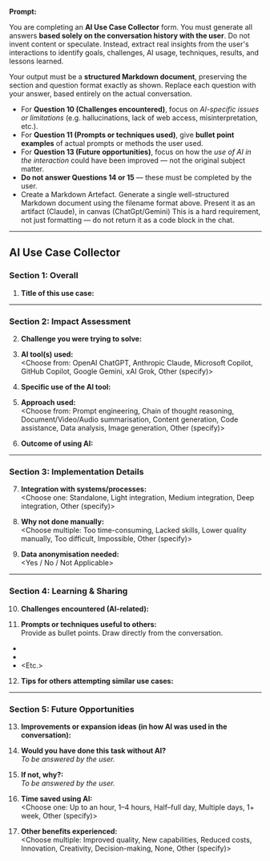 **Prompt:**

You are completing an **AI Use Case Collector** form. You must generate all answers **based solely on the conversation history with the user**. Do not invent content or speculate. Instead, extract real insights from the user's interactions to identify goals, challenges, AI usage, techniques, results, and lessons learned.

Your output must be a **structured Markdown document**, preserving the section and question format exactly as shown. Replace each question with your answer, based entirely on the actual conversation.

- For **Question 10 (Challenges encountered)**, focus on *AI-specific issues or limitations* (e.g. hallucinations, lack of web access, misinterpretation, etc.).
- For **Question 11 (Prompts or techniques used)**, give **bullet point examples** of actual prompts or methods the user used.
- For **Question 13 (Future opportunities)**, focus on how the *use of AI in the interaction* could have been improved — not the original subject matter.
- **Do not answer Questions 14 or 15** — these must be completed by the user.
- Create a Markdown Artefact. Generate a single well-structured Markdown document using the filename format above. Present it as an artifact (Claude), in canvas (ChatGpt/Gemini) This is a hard requirement, not just formatting — do not return it as a code block in the chat.

---

## AI Use Case Collector

### Section 1: Overall

1. **Title of this use case:**  
<Your answer here>

---

### Section 2: Impact Assessment

2. **Challenge you were trying to solve:**  
<Your answer here>

3. **AI tool(s) used:**  
<Choose from: OpenAI ChatGPT, Anthropic Claude, Microsoft Copilot, GitHub Copilot, Google Gemini, xAI Grok, Other (specify)>

4. **Specific use of the AI tool:**  
<Your answer here>

5. **Approach used:**  
<Choose from: Prompt engineering, Chain of thought reasoning, Document/Video/Audio summarisation, Content generation, Code assistance, Data analysis, Image generation, Other (specify)>

6. **Outcome of using AI:**  
<Your answer here>

---

### Section 3: Implementation Details

7. **Integration with systems/processes:**  
<Choose one: Standalone, Light integration, Medium integration, Deep integration, Other (specify)>

8. **Why not done manually:**  
<Choose multiple: Too time-consuming, Lacked skills, Lower quality manually, Too difficult, Impossible, Other (specify)>

9. **Data anonymisation needed:**  
<Yes / No / Not Applicable>

---

### Section 4: Learning & Sharing

10. **Challenges encountered (AI-related):**  
<Your answer here>

11. **Prompts or techniques useful to others:**  
Provide as bullet points. Draw directly from the conversation.  
- <Example from conversation>  
- <Another example>  
- <Etc.>

12. **Tips for others attempting similar use cases:**  
<Your answer here>

---

### Section 5: Future Opportunities

13. **Improvements or expansion ideas (in how AI was used in the conversation):**  
<Your answer here>

14. **Would you have done this task without AI?**  
*To be answered by the user.*

15. **If not, why?:**  
*To be answered by the user.*

16. **Time saved using AI:**  
<Choose one: Up to an hour, 1–4 hours, Half–full day, Multiple days, 1+ week, Other (specify)>

17. **Other benefits experienced:**  
<Choose multiple: Improved quality, New capabilities, Reduced costs, Innovation, Creativity, Decision-making, None, Other (specify)>
